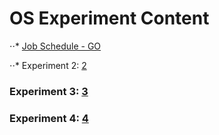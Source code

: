 # OS Experiment Content

⋅⋅* [Job Schedule - GO](https://github.com/Glutamine525/os1)

⋅⋅* Experiment 2: [2](https://github.com/Glutamine525/os2)

### Experiment 3: [3](https://github.com/Glutamine525/os3)

### Experiment 4: [4](https://github.com/Glutamine525/os4)
